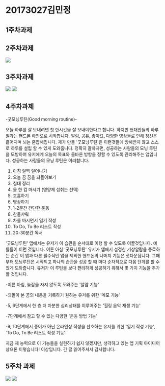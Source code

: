 # 20173027김민정

## 1주차과제

## 2주차과제

  <img width="" height="" src="./png/2주차과제_20173027김민정.JPG"></img>

## 3주차과제

<img width="" height="" src="./png/네이버.PNG"></img>
<img width="" height="" src="./png/전화.PNG"></img>

## 4주차과제

-굿모닝루틴(Good morning routine)-

오늘 하루를 잘 보내려면 첫 한시간을 잘 보내야한다고 합니다. 하지만 현대인들의 하루 일과는 핸드폰 확인으로 시작합니다. 알림, 공유, 좋아요, 다양한 영상들로 인해 정신은 흩어지며 뇌는 혼잡해집니다. 제가 만들 '굿모닝루틴'은 이런것들에 방해받지 않고 스스로 하루를 설립 할 수 있게 도와줍니다. 정확히 말하자면, 성공하는 사람들의 모닝 루틴을 모방하여 유저에게 오늘의 목표와 올바른 방향을 정할 수 있도록 관리해주는 앱입니다. 성공하는 사람들의 모닝 루틴은 이러합니다. 
1. 아침 일찍 일어나기
2. 오늘 꿈 꿈을 되돌아보기
3. 침대 정리
4. 물 한 컵 마시기 (영양제 섭취는 선택)
5. 호흡하기
6. 명상하기
7. 1-2분간 간단한 운동
8. 찬물샤워
9. 차를 마시면서 일기 작성
10. To Do, To Be 리스트 작성
11. 20-30분간 독서

'굿모닝루틴' 앱에서는 유저가 이 습관을 순서대로 이행 할 수 있도록 이끌것입니다. 예를들어 이런 것입니다.
이른 아침 '굿모닝루틴' 유저가 앱에서 설정한 기상알람을 종료하는 순간 이 앱과 다른 필수적인 앱을 제외한 핸드폰의 나머지 기능은 셧다운됩니다. 그때부터 모닝루틴은 시작되고 하나의 습관을 성공 할 때 마다 순차적으로 다음 단계를 할 수 있게 도와줍니다. 유저가 이 루틴을 보다 편리하게 성공하기 위해서 몇 가지 기능을 추가할 것입니다. 

-이른 아침, 늦잠을 자지 않도록 도와주는 '알람 기능'

-되돌아 본 꿈의 내용을 기록하기 원하는 유저를 위한 '메모 기능'

-5, 6단계에서 한 층 더 차분한 심리상태를 이루어주는 '힐링 음악 재생 기능'

-7단계에서 참고 할 수 있는 다양한 '운동 방법 기능' 

-9, 10단계에서 종이가 아닌 온라인상 작성을 선호하는 유저를 위한 '일기 작성 기능', 'To Do, To Be 리스트 작성 기능'

지금 제 능력으로 이 기능들을 실현하기 쉽지 않겠지만, 생각하고 있는 앱 기획 아이디어상으론 이렇습니다! 이상입니다. 긴 글 읽어주셔서 감사합니다.


## 5주차 과제
<img width="" height="" src="./png/이미지바꾸기첫번째.PNG"></img>
<img width="" height="" src="./png/이미지바꾸기두번째.PNG"></img>
